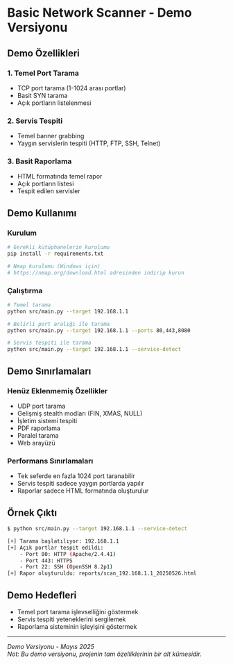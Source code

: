 # Basic Network Scanner - Demo Versiyonu

## Demo Özellikleri

### 1. Temel Port Tarama
- TCP port tarama (1-1024 arası portlar)
- Basit SYN tarama
- Açık portların listelenmesi

### 2. Servis Tespiti
- Temel banner grabbing
- Yaygın servislerin tespiti (HTTP, FTP, SSH, Telnet)

### 3. Basit Raporlama
- HTML formatında temel rapor
- Açık portların listesi
- Tespit edilen servisler

## Demo Kullanımı

### Kurulum
```bash
# Gerekli kütüphanelerin kurulumu
pip install -r requirements.txt

# Nmap kurulumu (Windows için)
# https://nmap.org/download.html adresinden indirip kurun
```

### Çalıştırma
```bash
# Temel tarama
python src/main.py --target 192.168.1.1

# Belirli port aralığı ile tarama
python src/main.py --target 192.168.1.1 --ports 80,443,8080

# Servis tespiti ile tarama
python src/main.py --target 192.168.1.1 --service-detect
```

## Demo Sınırlamaları

### Henüz Eklenmemiş Özellikler
- UDP port tarama
- Gelişmiş stealth modları (FIN, XMAS, NULL)
- İşletim sistemi tespiti
- PDF raporlama
- Paralel tarama
- Web arayüzü

### Performans Sınırlamaları
- Tek seferde en fazla 1024 port taranabilir
- Servis tespiti sadece yaygın portlarda yapılır
- Raporlar sadece HTML formatında oluşturulur

## Örnek Çıktı

```bash
$ python src/main.py --target 192.168.1.1 --service-detect

[+] Tarama başlatılıyor: 192.168.1.1
[+] Açık portlar tespit edildi:
    - Port 80: HTTP (Apache/2.4.41)
    - Port 443: HTTPS
    - Port 22: SSH (OpenSSH 8.2p1)
[+] Rapor oluşturuldu: reports/scan_192.168.1.1_20250526.html
```

## Demo Hedefleri
- Temel port tarama işlevselliğini göstermek
- Servis tespiti yeteneklerini sergilemek
- Raporlama sisteminin işleyişini göstermek

---

*Demo Versiyonu - Mayıs 2025*  
*Not: Bu demo versiyonu, projenin tam özelliklerinin bir alt kümesidir.* 